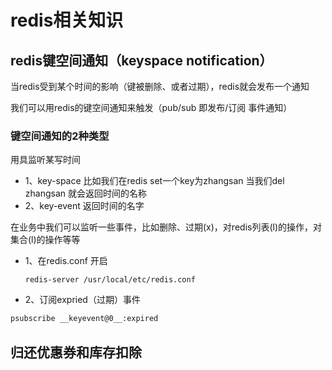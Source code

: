 # redis相关知识

## redis键空间通知（keyspace notification）
当redis受到某个时间的影响（键被删除、或者过期），redis就会发布一个通知

我们可以用redis的键空间通知来触发（pub/sub 即发布/订阅 事件通知）

### 键空间通知的2种类型
用具监听某写时间
- 1、key-space
  比如我们在redis set一个key为zhangsan 当我们del zhangsan 就会返回时间的名称
- 2、key-event
  返回时间的名字
  
在业务中我们可以监听一些事件，比如删除、过期(x)，对redis列表(l)的操作，对集合(l)的操作等等

- 1、在redis.conf 开启
  ```
  redis-server /usr/local/etc/redis.conf
  ```
- 2、订阅expried（过期）事件
```bash
psubscribe __keyevent@0__:expired
```

## 归还优惠券和库存扣除